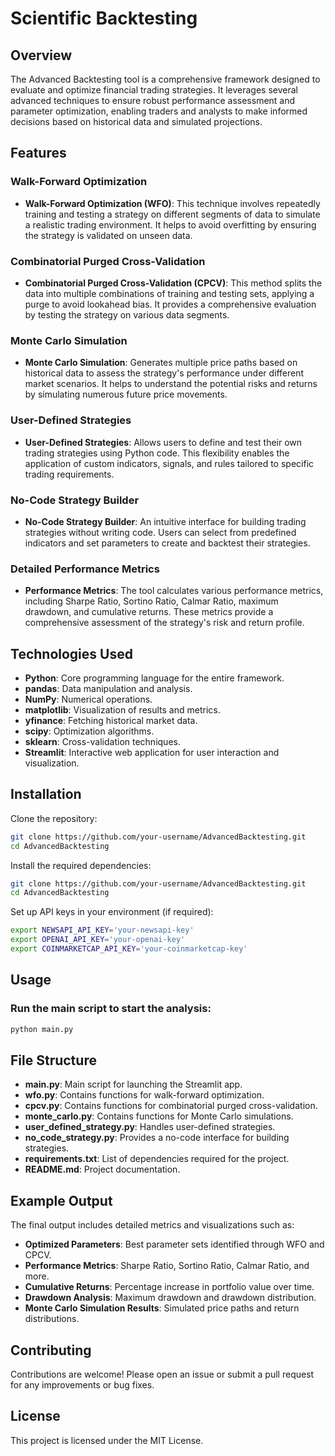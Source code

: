 # Scientific Backtesting 

## Overview

The Advanced Backtesting tool is a comprehensive framework designed to evaluate and optimize financial trading strategies. It leverages several advanced techniques to ensure robust performance assessment and parameter optimization, enabling traders and analysts to make informed decisions based on historical data and simulated projections.

## Features

### Walk-Forward Optimization
- **Walk-Forward Optimization (WFO)**: This technique involves repeatedly training and testing a strategy on different segments of data to simulate a realistic trading environment. It helps to avoid overfitting by ensuring the strategy is validated on unseen data.

### Combinatorial Purged Cross-Validation
- **Combinatorial Purged Cross-Validation (CPCV)**: This method splits the data into multiple combinations of training and testing sets, applying a purge to avoid lookahead bias. It provides a comprehensive evaluation by testing the strategy on various data segments.

### Monte Carlo Simulation
- **Monte Carlo Simulation**: Generates multiple price paths based on historical data to assess the strategy's performance under different market scenarios. It helps to understand the potential risks and returns by simulating numerous future price movements.

### User-Defined Strategies
- **User-Defined Strategies**: Allows users to define and test their own trading strategies using Python code. This flexibility enables the application of custom indicators, signals, and rules tailored to specific trading requirements.

### No-Code Strategy Builder
- **No-Code Strategy Builder**: An intuitive interface for building trading strategies without writing code. Users can select from predefined indicators and set parameters to create and backtest their strategies.

### Detailed Performance Metrics
- **Performance Metrics**: The tool calculates various performance metrics, including Sharpe Ratio, Sortino Ratio, Calmar Ratio, maximum drawdown, and cumulative returns. These metrics provide a comprehensive assessment of the strategy's risk and return profile.

## Technologies Used

- **Python**: Core programming language for the entire framework.
- **pandas**: Data manipulation and analysis.
- **NumPy**: Numerical operations.
- **matplotlib**: Visualization of results and metrics.
- **yfinance**: Fetching historical market data.
- **scipy**: Optimization algorithms.
- **sklearn**: Cross-validation techniques.
- **Streamlit**: Interactive web application for user interaction and visualization.

## Installation

Clone the repository:
```bash
git clone https://github.com/your-username/AdvancedBacktesting.git
cd AdvancedBacktesting
```
Install the required dependencies:
```bash
git clone https://github.com/your-username/AdvancedBacktesting.git
cd AdvancedBacktesting
```

Set up API keys in your environment (if required):
```bash
export NEWSAPI_API_KEY='your-newsapi-key'
export OPENAI_API_KEY='your-openai-key'
export COINMARKETCAP_API_KEY='your-coinmarketcap-key'
```

## Usage
### Run the main script to start the analysis:

```bash
python main.py
```

## File Structure

- **main.py**: Main script for launching the Streamlit app.
- **wfo.py**: Contains functions for walk-forward optimization.
- **cpcv.py**: Contains functions for combinatorial purged cross-validation.
- **monte_carlo.py**: Contains functions for Monte Carlo simulations.
- **user_defined_strategy.py**: Handles user-defined strategies.
- **no_code_strategy.py**: Provides a no-code interface for building strategies.
- **requirements.txt**: List of dependencies required for the project.
- **README.md**: Project documentation.

## Example Output

The final output includes detailed metrics and visualizations such as:

- **Optimized Parameters**: Best parameter sets identified through WFO and CPCV.
- **Performance Metrics**: Sharpe Ratio, Sortino Ratio, Calmar Ratio, and more.
- **Cumulative Returns**: Percentage increase in portfolio value over time.
- **Drawdown Analysis**: Maximum drawdown and drawdown distribution.
- **Monte Carlo Simulation Results**: Simulated price paths and return distributions.

## Contributing

Contributions are welcome! Please open an issue or submit a pull request for any improvements or bug fixes.

## License

This project is licensed under the MIT License.
